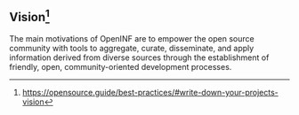## Vision[^1]

The main motivations of OpenINF are to empower the open source community with
tools to aggregate, curate, disseminate, and apply information derived from
diverse sources through the establishment of friendly, open, community-oriented
development processes.

<!-- BEGIN LINK DEFINITIONS -->

[^1]: <https://opensource.guide/best-practices/#write-down-your-projects-vision>

<!-- END LINK DEFINITIONS -->
